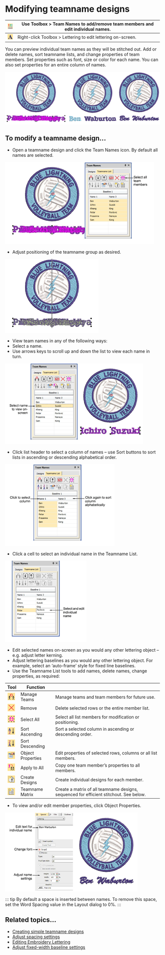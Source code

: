 # Modifying teamname designs

| ![TeamNames00039.png](assets/TeamNames00039.png) | Use Toolbox > Team Names to add/remove team members and edit individual names. |
| ------------------------------------------------ | ------------------------------------------------------------------------------ |
| ![Lettering.png](assets/Lettering.png)           | Right-click Toolbox > Lettering to edit lettering on-screen.                   |

You can preview individual team names as they will be stitched out. Add or delete names, sort teamname lists, and change properties of team members. Set properties such as font, size or color for each name. You can also set properties for an entire column of names.

![lettering_names00040.png](assets/lettering_names00040.png)

## To modify a teamname design...

- Open a teamname design and click the Team Names icon. By default all names are selected.

![lettering_names00041.png](assets/lettering_names00041.png)

- Adjust positioning of the teamname group as desired.

![TeamNamesPositionAll.png](assets/TeamNamesPositionAll.png)

- View team names in any of the following ways:
- Select a name.
- Use arrows keys to scroll up and down the list to view each name in turn.

![lettering_names00044.png](assets/lettering_names00044.png)

- Click list header to select a column of names – use Sort buttons to sort lists in ascending or descending alphabetical order.

![TeamListColumnSelected.png](assets/TeamListColumnSelected.png)

- Click a cell to select an individual name in the Teamname List.

![TeamListCellSelected.png](assets/TeamListCellSelected.png)

- Edit selected names on-screen as you would any other lettering object – e.g. adjust letter kerning.
- Adjust lettering baselines as you would any other lettering object. For example, select an ‘auto-frame’ style for fixed line baselines.
- Use the Teamname List tools to add names, delete names, change properties, as required:

| Tool                                                       | Function          |                                                                                        |
| ---------------------------------------------------------- | ----------------- | -------------------------------------------------------------------------------------- |
| ![ManageTeams00051.png](assets/ManageTeams00051.png)       | Manage Teams      | Manage teams and team members for future use.                                          |
| ![Remove00052.png](assets/Remove00052.png)                 | Remove            | Delete selected rows or the entire member list.                                        |
| ![SelectAll00053.png](assets/SelectAll00053.png)           | Select All        | Select all list members for modification or positioning.                               |
| ![SortAscending00054.png](assets/SortAscending00054.png)   | Sort Ascending    | Sort a selected column in ascending or descending order.                               |
| ![SortDescending00055.png](assets/SortDescending00055.png) | Sort Descending   |                                                                                        |
| ![ObjectProperties.png](assets/ObjectProperties.png)       | Object Properties | Edit properties of selected rows, columns or all list members.                         |
| ![ApplyToAll.png](assets/ApplyToAll.png)                   | Apply to All      | Copy one team member’s properties to all members.                                      |
| ![CreateDesigns.png](assets/CreateDesigns.png)             | Create Designs    | Create individual designs for each member.                                             |
| ![TeamnameMatrix.png](assets/TeamnameMatrix.png)           | Teamname Matrix   | Create a matrix of all teamname designs, sequenced for efficient stitchout. See below. |

- To view and/or edit member properties, click Object Properties.

![TeamNamesColumn1.png](assets/TeamNamesColumn1.png)

::: tip
By default a space is inserted between names. To remove this space, set the Word Spacing value in the Layout dialog to 0%.
:::

## Related topics...

- [Creating simple teamname designs](Creating_simple_teamname_designs)
- [Adjust spacing settings](../lettering_create/Adjust_spacing_settings)
- [Editing Embroidery Lettering](../lettering_edit/Editing_Embroidery_Lettering)
- [Adjust fixed-width baseline settings](../lettering_edit/Adjust_fixed-width_baseline_settings)
